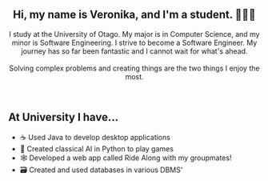 <h2 align="center">Hi, my name is Veronika, and I'm a student. 👋👩‍🎓</h2>
<p align="center">
  I study at the University of Otago. My major is in Computer Science, and my minor is Software Engineering.
  I strive to become a Software Engineer. My journey has so far been fantastic and I cannot wait for what's ahead.
  <br><br>
  Solving complex problems and creating things are the two things I enjoy the most.
</p> 

<br>
<h2>At University I have...</h2>

- ☕ Used Java to develop desktop applications
- 🐍 Created classical AI in Python to play games
- 🕸 Developed a web app called Ride Along with my groupmates!
- 🗃 Created and used databases in various DBMS'

<!--
**veronika-luthar/veronika-luthar** is a ✨ _special_ ✨ repository because its `README.md` (this file) appears on your GitHub profile.

Here are some ideas to get you started:

- 🔭 I’m currently working on ...
- 🌱 I’m currently learning ...
- 👯 I’m looking to collaborate on ...
- 🤔 I’m looking for help with ...
- 💬 Ask me about ...
- 📫 How to reach me: ...
- 😄 Pronouns: ...
- ⚡ Fun fact: ...
-->
